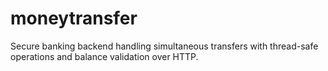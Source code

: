 # moneytransfer
Secure banking backend handling simultaneous transfers with thread-safe operations and balance validation over HTTP.
